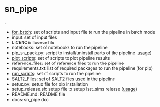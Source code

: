 # sn_pipe 

.
 * [for_batch](for_batch.md): set of scripts and input file to run the pipeline in batch mode
 * input: set of input files
 * LICENCE: licence file
 * notebooks: set of notebooks to run the pipeline
 * pip_sn_pack.py: script to install/uninstall parts of the pipeline ([usage](usage_pip_sn_pack.md))
 * [plot_scripts](plot_scripts.md): set of scripts to plot pipeline results
 * reference_files: set of reference files to run the pipeline
 * requirements.txt: list of required packages to run the pipeline (for pip)
 * [run_scripts](run_scripts.md): set of scripts to run the pipeline
 * SALT2_Files: set of SALT2 files used in the pipeline
 * setup.py: setup file for pip installation
 * setup_release.sh: setup file to setup lsst_sims release ([usage](usage_setup_release.md))
 * README.md: README file
 * docs: sn_pipe doc
